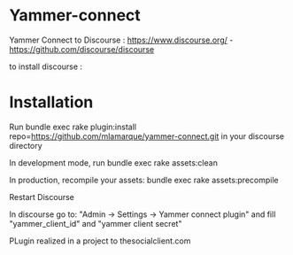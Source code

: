# Yammer-connect
Yammer Connect to Discourse : https://www.discourse.org/ - https://github.com/discourse/discourse

to install discourse : 

# Installation


Run bundle exec rake plugin:install repo=https://github.com/mlamarque/yammer-connect.git in your discourse directory

In development mode, run bundle exec rake assets:clean

In production, recompile your assets: bundle exec rake assets:precompile

Restart Discourse

In discourse go to: "Admin -> Settings -> Yammer connect plugin" and fill "yammer_client_id" and "yammer client secret"

PLugin realized in a project to thesocialclient.com